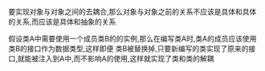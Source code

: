 要实现对象与对象之间的去耦合,那么对象与对象之前的关系不应该是具体和具体的关系,而应该是具体和抽象的关系  

假设类A中需要使用一个成员类B的的实例,那么在编写类A时,类A的成员应该使用类B的接口作为数据类型,这样即便
类B被替换掉,只要新编写的类实现了原来的接口,就能被注入到A中,而不影响A的使用,这样就实现了类和类的解耦
